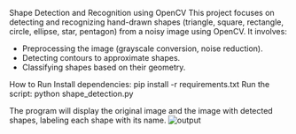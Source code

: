 Shape Detection and Recognition using OpenCV
This project focuses on detecting and recognizing hand-drawn shapes (triangle, square, rectangle, circle, ellipse, star, pentagon) from a noisy image using OpenCV.
It involves:
- Preprocessing the image (grayscale conversion, noise reduction).
- Detecting contours to approximate shapes.
- Classifying shapes based on their geometry.
  
How to Run
Install dependencies:
pip install -r requirements.txt
Run the script:
python shape_detection.py

The program will display the original image and the image with detected shapes, labeling each shape with its name.
![output](https://github.com/user-attachments/assets/a2a4ff4b-23eb-4671-bfcc-786037983f23)
